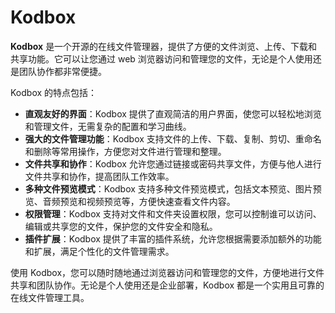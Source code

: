 # Kodbox

**Kodbox** 是一个开源的在线文件管理器，提供了方便的文件浏览、上传、下载和共享功能。它可以让您通过 web 浏览器访问和管理您的文件，无论是个人使用还是团队协作都非常便捷。

Kodbox 的特点包括：

- **直观友好的界面**：Kodbox 提供了直观简洁的用户界面，使您可以轻松地浏览和管理文件，无需复杂的配置和学习曲线。
- **强大的文件管理功能**：Kodbox 支持文件的上传、下载、复制、剪切、重命名和删除等常用操作，方便您对文件进行管理和整理。
- **文件共享和协作**：Kodbox 允许您通过链接或密码共享文件，方便与他人进行文件共享和协作，提高团队工作效率。
- **多种文件预览模式**：Kodbox 支持多种文件预览模式，包括文本预览、图片预览、音频预览和视频预览等，方便快速查看文件内容。
- **权限管理**：Kodbox 支持对文件和文件夹设置权限，您可以控制谁可以访问、编辑或共享您的文件，保护您的文件安全和隐私。
- **插件扩展**：Kodbox 提供了丰富的插件系统，允许您根据需要添加额外的功能和扩展，满足个性化的文件管理需求。

使用 Kodbox，您可以随时随地通过浏览器访问和管理您的文件，方便地进行文件共享和团队协作。无论是个人使用还是企业部署，Kodbox 都是一个实用且可靠的在线文件管理工具。
